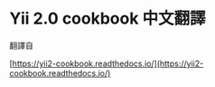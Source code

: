 # Yii 2.0 cookbook 中文翻譯

翻譯自

[https://yii2-cookbook.readthedocs.io/](https://yii2-cookbook.readthedocs.io/)





